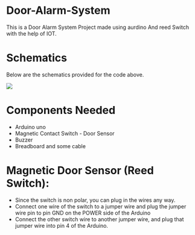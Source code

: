 # Door-Alarm-System
This is a Door Alarm System Project made using aurdino And reed Switch with the help of IOT.
# Schematics
<p> Below are the schematics provided for the code above.</p>

<img src="https://hackster.imgix.net/uploads/attachments/1307157/image_c2AlsRK1yN.png?auto=compress%2Cformat&w=1280&h=960&fit=max" />

# Components Needed
  <ul>
    <li>Arduino uno</li>
    <li>Magnetic Contact Switch - Door Sensor</li>
    <li>Buzzer</li>
    <li>Breadboard and some cable</li>
  </ul>

# Magnetic Door Sensor (Reed Switch):
<ul>
  <li>Since the switch is non polar, you can plug in the wires any way.</li>
  <li>Connect one wire of the switch to a jumper wire and plug the jumper wire pin to pin GND on the POWER side of the Arduino</li>
  <li>Connect the other switch wire to another jumper wire, and plug that jumper wire into pin 4 of the Arduino.</li>
</ul>

